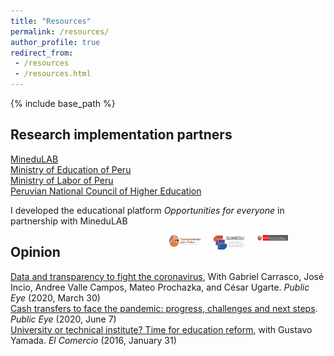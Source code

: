 ```yaml
---
title: "Resources"
permalink: /resources/
author_profile: true
redirect_from:
 - /resources
 - /resources.html
---
```


  {% include base_path %}

## Research implementation partners
[MineduLAB](http://www.minedu.gob.pe/minedulab/)<br>
[Ministry of Education of Peru](https://www.gob.pe/minedu)<br>
[Ministry of Labor of Peru](https://www.gob.pe/mtpe)<br>
[Peruvian National Council of Higher Education](https://www.gob.pe/sunedu)<br>

I developed the educational platform *Opportunities for everyone* in partnership with MineduLAB <br>
<figure class="third">
	<img class="img-responsive" style="float: right; margin: 0px 20px 20px 0px;" src="/images/MTPE-800px-PCM-Trabajo.png" width="50">
	<img class="img-responsive" style="float: right; margin: 0px 20px 20px 00px;" src="/images/SUNEDU.png" width="50">
	<img class="img-responsive" style="float: right; margin: 0px 20px 20px 00px;" src="/images/OPT_3.0.png" width="50">
</figure>


## Opinion
[Data and transparency to fight the coronavirus](https://ojo-publico.com/1718/datos-y-transparencia-para-luchar-contra-el-coronavirus), With Gabriel Carrasco, José Incio, Andree Valle Campos, Mateo Prochazka, and César Ugarte. _Public Eye_ (2020, March 30)<br>
[Cash transfers to face the pandemic: progress, challenges and next steps](https://ojo-publico.com/1852/los-bonos-para-encarar-la-pandemia-avances-retos-y-siguientes-pasos). _Public Eye_ (2020, June 7)<br>
[University or technical institute? Time for education reform](https://elcomercio-pe.translate.goog/economia/peru/universidad-instituto-hora-reforma-educacion-209625-noticia/?_x_tr_sl=es&_x_tr_tl=en&_x_tr_hl=en&_x_tr_pto=sc), with Gustavo Yamada. _El Comercio_ (2016, January 31)
